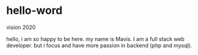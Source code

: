 # hello-word
vision 2020

hello, i am so happy to be here. my name is Mavis. I am a full stack web developer. but i focus and have more passion in backend (php and mysql).
